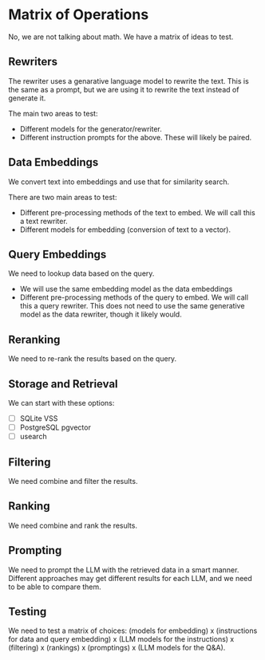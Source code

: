 # Matrix of Operations

No, we are not talking about math. We have a matrix of ideas to test.

## Rewriters

The rewriter uses a genarative language model to rewrite the text. This is the same as a prompt, but we are using it to rewrite the text instead of generate it.

The main two areas to test:

- Different models for the generator/rewriter.
- Different instruction prompts for the above. These will likely be paired.

## Data Embeddings

We convert text into embeddings and use that for similarity search.

There are two main areas to test:

- Different pre-processing methods of the text to embed. We will call this a text rewriter.
- Different models for embedding (conversion of text to a vector).

## Query Embeddings

We need to lookup data based on the query.

- We will use the same embedding model as the data embeddings
- Different pre-processing methods of the query to embed. We will call this a query rewriter. This does not need to use the same generative model as the data rewriter, though it likely would.

## Reranking

We need to re-rank the results based on the query.

## Storage and Retrieval

We can start with these options:

- [ ] SQLite VSS
- [ ] PostgreSQL pgvector
- [ ] usearch

## Filtering

We need combine and filter the results.

## Ranking

We need combine and rank the results.

## Prompting

We need to prompt the LLM with the retrieved data in a smart manner. Different approaches may get different results for each LLM, and we need to be able to compare them.

## Testing

We need to test a matrix of choices:
(models for embedding) x (instructions for data and query embedding) x (LLM models for the instructions) x (filtering) x (rankings) x (promptings) x (LLM models for the Q&A).
